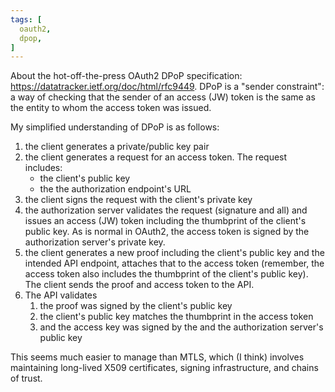 ```yaml
---
tags: [
  oauth2,
  dpop,
]
---
```

About the hot-off-the-press OAuth2 DPoP specification: https://datatracker.ietf.org/doc/html/rfc9449.
DPoP is a "sender constraint": a way of checking that the sender of an access (JW) token is the same as the entity to whom the access token was issued.

My simplified understanding of DPoP is as follows:
1. the client generates a private/public key pair
2. the client generates a request for an access token. The request includes:
    - the client's public key
    - the the authorization endpoint's URL
3. the client signs the request with the client's private key
4. the authorization server validates the request (signature and all) and issues an access (JW) token including the thumbprint of the client's public key. As is normal in OAuth2, the access token is signed by the authorization server's private key.
5. the client generates a new proof including the client's public key and the intended API endpoint, attaches that to the access token (remember, the access token also includes the thumbprint of the client's public key). The client sends the proof and access token to the API.
6. The API validates
    1. the proof was signed by the client's public key
    2. the client's public key matches the thumbprint in the access token
    3. and the access key was signed by the and the authorization server's public key


This seems much easier to manage than MTLS, which (I think) involves maintaining long-lived X509 certificates, signing infrastructure, and chains of trust.
